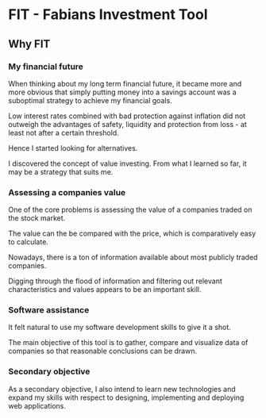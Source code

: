 # FIT - Fabians Investment Tool

## Why FIT

### My financial future

When thinking about my long term financial future, it became more and more obvious that simply putting money into a savings account was a suboptimal strategy to achieve my financial goals.

Low interest rates combined with bad protection against inflation did not outweigh the advantages of safety, liquidity and protection from loss - at least not after a certain threshold.

Hence I started looking for alternatives.

I discovered the concept of value investing. From what I learned so far, it may be a strategy that suits me.

### Assessing a companies value

One of the core problems is assessing the value of a companies traded on the stock market.

The value can the be compared with the price, which is comparatively easy to calculate.

Nowadays, there is a ton of information available about most publicly traded companies.

Digging through the flood of information and filtering out relevant characteristics and values appears to be an important skill.

### Software assistance

It felt natural to use my software development skills to give it a shot.

The main objective of this tool is to gather, compare and visualize data of companies so that reasonable conclusions can be drawn.

### Secondary objective

As a secondary objective, I also intend to learn new technologies and expand my skills with respect to designing, implementing and deploying web applications.
